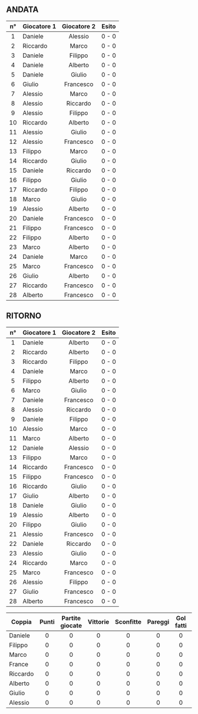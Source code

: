 ## ANDATA

| n° | Giocatore 1 | Giocatore 2 | Esito
|:-:|----------|:-------------:|:------:
| 1 | Daniele | Alessio | 0 - 0 |
| 2 | Riccardo | Marco | 0 - 0 |
| 3 | Daniele | Filippo | 0 - 0 |
| 4 | Daniele | Alberto | 0 - 0 |
| 5 | Daniele | Giulio | 0 - 0 |
| 6 | Giulio | Francesco | 0 - 0 |
| 7 | Alessio | Marco | 0 - 0 |
| 8 | Alessio | Riccardo | 0 - 0 |
| 9 | Alessio | Filippo | 0 - 0 |
| 10 | Riccardo | Alberto | 0 - 0 |
| 11 | Alessio | Giulio | 0 - 0 |
| 12 | Alessio | Francesco | 0 - 0 |
| 13 | Filippo | Marco | 0 - 0 |
| 14 | Riccardo | Giulio | 0 - 0 |
| 15 | Daniele | Riccardo | 0 - 0 |
| 16 | Filippo | Giulio | 0 - 0 |
| 17 | Riccardo | Filippo | 0 - 0 |
| 18 | Marco | Giulio | 0 - 0 |
| 19 | Alessio | Alberto | 0 - 0 |
| 20 | Daniele | Francesco | 0 - 0 |
| 21 | Filippo | Francesco | 0 - 0 |
| 22 | Filippo | Alberto | 0 - 0 |
| 23 | Marco | Alberto | 0 - 0 |
| 24 | Daniele | Marco | 0 - 0 |
| 25 | Marco | Francesco | 0 - 0 |
| 26 | Giulio | Alberto | 0 - 0 |
| 27 | Riccardo | Francesco | 0 - 0 |
| 28 | Alberto | Francesco | 0 - 0 |


## RITORNO

| n° | Giocatore 1 | Giocatore 2 | Esito
|:-:|----------|:-------------:|:------:
| 1 | Daniele | Alberto | 0 - 0 |
| 2 | Riccardo | Alberto | 0 - 0 |
| 3 | Riccardo | Filippo | 0 - 0 |
| 4 | Daniele | Marco | 0 - 0 |
| 5 | Filippo | Alberto | 0 - 0 |
| 6 | Marco | Giulio | 0 - 0 |
| 7 | Daniele | Francesco | 0 - 0 |
| 8 | Alessio | Riccardo | 0 - 0 |
| 9 | Daniele | Filippo | 0 - 0 |
| 10 | Alessio | Marco | 0 - 0 |
| 11 | Marco | Alberto | 0 - 0 |
| 12 | Daniele | Alessio | 0 - 0 |
| 13 | Filippo | Marco | 0 - 0 |
| 14 | Riccardo | Francesco | 0 - 0 |
| 15 | Filippo | Francesco | 0 - 0 |
| 16 | Riccardo | Giulio | 0 - 0 |
| 17 | Giulio | Alberto | 0 - 0 |
| 18 | Daniele | Giulio | 0 - 0 |
| 19 | Alessio | Alberto | 0 - 0 |
| 20 | Filippo | Giulio | 0 - 0 |
| 21 | Alessio | Francesco | 0 - 0 |
| 22 | Daniele | Riccardo | 0 - 0 |
| 23 | Alessio | Giulio | 0 - 0 |
| 24 | Riccardo | Marco | 0 - 0 |
| 25 | Marco | Francesco | 0 - 0 |
| 26 | Alessio | Filippo | 0 - 0 |
| 27 | Giulio | Francesco | 0 - 0 |
| 28 | Alberto | Francesco | 0 - 0 |




| Coppia | Punti | Partite giocate | Vittorie | Sconfitte | Pareggi | Gol fatti | Gol subiti
|--------|:-----:|:--------:|:--------:|:--------:|:--------:|:--------:|:--------:|
|Daniele | 0     | 0        | 0        | 0        | 0        | 0        | 0        |
|Filippo | 0     | 0        | 0        | 0        | 0        | 0        | 0        |
|Marco   | 0     | 0        | 0        | 0        | 0        | 0        | 0        |
|France  | 0     | 0        | 0        | 0        | 0        | 0        | 0        |
|Riccardo| 0     | 0        | 0        | 0        | 0        | 0        | 0        |
|Alberto | 0     | 0        | 0        | 0        | 0        | 0        | 0        |
|Giulio  | 0     | 0        | 0        | 0        | 0        | 0        | 0        |
|Alessio | 0     | 0        | 0        | 0        | 0        | 0        | 0        |
